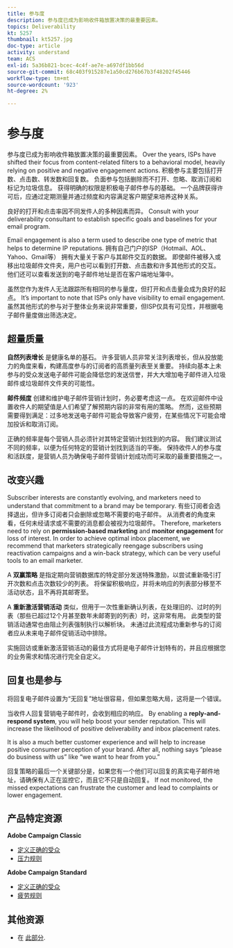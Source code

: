 ```yaml
---
title: 参与度
description: 参与度已成为影响收件箱放置决策的最重要因素。
topics: Deliverability
kt: 5257
thumbnail: kt5257.jpg
doc-type: article
activity: understand
team: ACS
exl-id: 5a36b821-bcec-4c4f-ae7e-a697df1bb56d
source-git-commit: 68c403f915287e1a50cd276b67b3f48202f45446
workflow-type: tm+mt
source-wordcount: '923'
ht-degree: 2%

---
```


# 参与度

参与度已成为影响收件箱放置决策的最重要因素。 Over the years, ISPs have shifted their focus from content-related filters to a behavioral model, heavily relying on positive and negative engagement actions. 积极参与主要包括打开数、点击数、转发数和回复数。 负面参与包括删除而不打开、忽略、取消订阅和标记为垃圾信息。 获得明确的权限是积极电子邮件参与的基础。 一个品牌获得许可后，应通过定期测量并通过频度和内容满足客户期望来培养这种关系。

良好的打开和点击率因不同发件人的多种因素而异。 Consult with your deliverability consultant to establish specific goals and baselines for your email program.

Email engagement is also a term used to describe one type of metric that helps to determine IP reputations. 拥有自己门户的ISP（Hotmail、AOL、Yahoo、Gmail等） 拥有大量关于客户与其邮件交互的数据。 即使邮件被移入或移出垃圾邮件文件夹，用户也可以看到打开数、点击数和许多其他形式的交互。 他们还可以查看发送到的电子邮件地址是否在客户端地址簿中。

虽然您作为发件人无法跟踪所有相同的参与量度，但打开和点击量会成为良好的起点。 It’s important to note that ISPs only have visibility to email engagement. 虽然其他形式的参与对于整体业务来说非常重要，但ISP仅具有可见性，并根据电子邮件量度做出筛选决定。

## 超量质量

**自然列表增长** 是健康名单的基石。 许多营销人员非常关注列表增长，但从投放能力的角度来看，构建高度参与的订阅者的高质量列表至关重要。 持续向基本上未参与的受众发送电子邮件可能会降低您的发送信誉，并大大增加电子邮件进入垃圾邮件或垃圾邮件文件夹的可能性。

**邮件频度** 创建和维护电子邮件营销计划时，务必要考虑这一点。 在欢迎邮件中设置收件人的期望值是人们希望了解预期内容的非常有用的策略。 然而，这些预期需要得到满足：过多地发送电子邮件可能会导致客户疲劳，在某些情况下可能会增加投诉和取消订阅。

正确的频率是每个营销人员必须针对其特定营销计划找到的内容。 我们建议测试不同的频率，以便为任何特定的营销计划找到适当的平衡。 保持收件人的参与度和活跃度，是营销人员为确保电子邮件营销计划成功而可采取的最重要措施之一。

## 改变兴趣

Subscriber interests are constantly evolving, and marketers need to understand that commitment to a brand may be temporary. 有些订阅者会选择退出，但许多订阅者只会删除或忽略不需要的电子邮件。 从消费者的角度来看，任何未经请求或不需要的消息都会被视为垃圾邮件。 Therefore, marketers need to rely on **permission-based marketing** and **monitor engagement** for loss of interest. In order to achieve optimal inbox placement, we recommend that marketers strategically reengage subscribers using reactivation campaigns and a win-back strategy, which can be very useful tools to an email marketer.

A **双赢策略** 是指定期向营销数据库的特定部分发送特殊激励，以尝试重新吸引打开次数和点击次数较少的列表。 将保留积极响应，并将未响应的列表部分移至不活动状态，且不再将其邮寄至。

A **重新激活营销活动** 类似，但用于一次性重新确认列表，在处理旧的、过时的列表（那些已超过12个月甚至数年未邮寄到的列表）时，这非常有用。 此类型的营销活动通常也由阻止列表强制执行以解析块。 未通过此流程成功重新参与的订阅者应从未来电子邮件促销活动中排除。

实施回访或重新激活营销活动的最佳方式将是电子邮件计划特有的，并且应根据您的业务需求和情况进行完全自定义。

## 回复也是参与

将回复电子邮件设置为“无回复”地址很容易，但如果忽略大局，这将是一个错误。

当收件人回复营销电子邮件时，会收到相应的响应。 By enabling a **reply-and-respond system**, you will help boost your sender reputation. This will increase the likelihood of positive deliverability and inbox placement rates.

It is also a much better customer experience and will help to increase positive consumer perception of your brand. After all, nothing says “please do business with us” like “we want to hear from you.”

回复策略的最后一个关键部分是，如果您有一个他们可以回复的真实电子邮件地址，请确保有人正在监控它，而且它不只是自动回复。 If not monitored, the missed expectations can frustrate the customer and lead to complaints or lower engagement.

## 产品特定资源

**Adobe Campaign Classic**

* [定义正确的受众](https://experienceleague.adobe.com/docs/campaign-standard/using/communication-channels/delivery-bestpractices/define-the-right-audience.html#communication-channels)
* [压力规则](https://experienceleague.adobe.com/docs/campaign-classic/using/orchestrating-campaigns/campaign-optimization/pressure-rules.html)

**Adobe Campaign Standard**

* [定义正确的受众](https://experienceleague.adobe.com/docs/campaign-standard/using/communication-channels/delivery-bestpractices/define-the-right-audience.html)
* [疲劳规则](https://experienceleague.adobe.com/docs/campaign-standard/using/testing-and-sending/working-with-typology-rules/fatigue-rules.html)

## 其他资源

* 在 [此部分](/help/additional-resources/re-engagement.md).
